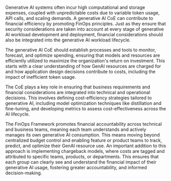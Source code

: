 Generative AI systems often incur high computational and storage expenses, coupled with unpredictable costs due to variable token usage, API calls, and scaling demands. A generative AI CoE can contribute to financial efficiency by promoting FinOps principles. Just as they ensure that security considerations are taken into account at every stage of generative AI workload development and deployment, financial considerations should also be integrated into the generative AI workload lifecycle.

The generative AI CoE should establish processes and tools to monitor, forecast, and optimize spending, ensuring that models and resources are efficiently utilized to maximize the organization's return on investment. This starts with a clear understanding of how GenAI resources are charged for and how application design decisions contribute to costs, including the impact of inefficient token usage.  

The CoE plays a key role in ensuring that business requirements and financial considerations are integrated into technical and operational decisions. This involves defining cost-efficiency strategies tailored to generative AI, including model optimization techniques like distillation and fine-tuning, and developing metrics to assess cost-effectiveness across the AI lifecycle. 

The FinOps Framework promotes financial accountability across technical and business teams, meaning each team understands and actively manages its own generative AI consumption. This means moving beyond centralized budget control and enabling feature or product teams to track, predict, and optimize their GenAI resource use. An important addition to this approach is implementing chargeback models, where costs are tagged and attributed to specific teams, products, or departments. This ensures that each group can clearly see and understand the financial impact of their generative AI usage, fostering greater accountability, and informed decision-making.
